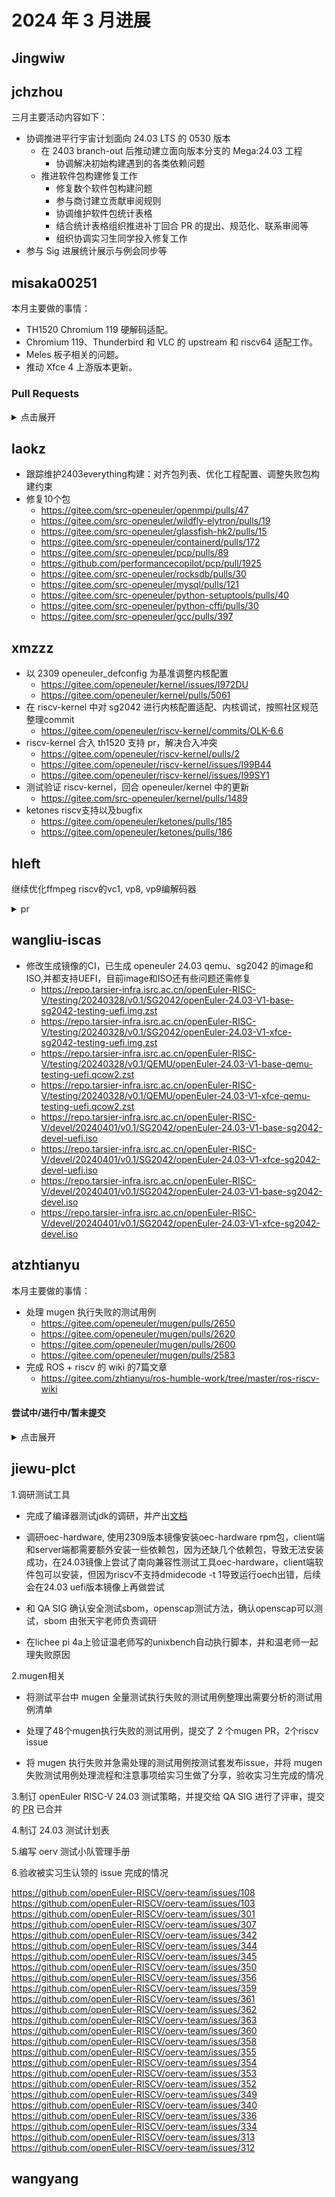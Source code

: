 # 2024 年 3 月进展

## Jingwiw


## jchzhou

三月主要活动内容如下：

- 协调推进平行宇宙计划面向 24.03 LTS 的 0530 版本
  - 在 2403 branch-out 后推动建立面向版本分支的 Mega:24.03 工程
    - 协调解决初始构建遇到的各类依赖问题
  - 推进软件包构建修复工作
    - 修复数个软件包构建问题
    - 参与商讨建立贡献审阅规则
    - 协调维护软件包统计表格
    - 结合统计表格组织推进补丁回合 PR 的提出、规范化、联系审阅等
    - 组织协调实习生同学投入修复工作
- 参与 Sig 进展统计展示与例会同步等

## misaka00251

本月主要做的事情：

 - TH1520 Chromium 119 硬解码适配。
 - Chromium 119、Thunderbird 和 VLC 的 upstream 和 riscv64 适配工作。
 - Meles 板子相关的问题。 
 - 推动 Xfce 4 上游版本更新。

### Pull Requests

<details>
  <summary>点击展开</summary>

  - https://gitee.com/src-openeuler/thunderbird/pulls/6
  - https://gitee.com/src-openeuler/podofo/pulls/3
  - https://gitee.com/src-openeuler/chromium/pulls/3
  - https://gitee.com/src-openeuler/vlc/pulls/1
  - https://gitee.com/src-openeuler/xfce4-session/pulls/18
  - https://gitee.com/src-openeuler/libxfce4ui/pulls/9
  - https://gitee.com/src-openeuler/xfce4-settings/pulls/20
  - https://gitee.com/src-openeuler/xfce4-dev-tools/pulls/12
  - https://gitee.com/src-openeuler/tumbler/pulls/14
  - https://gitee.com/src-openeuler/xfconf/pulls/8
  - https://gitee.com/src-openeuler/xfce4-appfinder/pulls/14
  - https://gitee.com/src-openeuler/Thunar/pulls/24
  - https://gitee.com/src-openeuler/xfdesktop/pulls/13
  - https://gitee.com/src-openeuler/xfce4-power-manager/pulls/13
  - https://gitee.com/src-openeuler/xfce4-panel/pulls/17
  - https://gitee.com/src-openeuler/libxfce4util/pulls/7
  - https://gitee.com/src-openeuler/mousepad/pulls/9
  - https://gitee.com/src-openeuler/ristretto/pulls/8
  - https://gitee.com/src-openeuler/garcon/pulls/16
  - https://gitee.com/src-openeuler/thunar-archive-plugin/pulls/4
  - https://gitee.com/src-openeuler/xarchiver/pulls/18
  - https://gitee.com/src-openeuler/xfce-theme-manager/pulls/5
  - https://gitee.com/src-openeuler/xfce4-battery-plugin/pulls/10
  - https://gitee.com/src-openeuler/xfce4-clipman-plugin/pulls/15
  - https://gitee.com/src-openeuler/xfce4-fsguard-plugin/pulls/10
  - https://gitee.com/src-openeuler/xfce4-genmon-plugin/pulls/10
  - https://gitee.com/src-openeuler/xfce4-mailwatch-plugin/pulls/10
  - https://gitee.com/src-openeuler/xfce4-netload-plugin/pulls/10
  - https://gitee.com/src-openeuler/xfce4-notes-plugin/pulls/11
  - https://gitee.com/src-openeuler/xfce4-notifyd/pulls/15
  - https://gitee.com/src-openeuler/xfce4-screensaver/pulls/12
  - https://gitee.com/src-openeuler/xfce4-taskmanager/pulls/13
  - https://gitee.com/src-openeuler/xfce4-terminal/pulls/13
  - https://gitee.com/src-openeuler/xfce4-verve-plugin/pulls/10
  - https://gitee.com/src-openeuler/xfce4-weather-plugin/pulls/11
  - https://gitee.com/src-openeuler/xfce4-whiskermenu-plugin/pulls/12
  - https://gitee.com/src-openeuler/gtk-layer-shell/pulls/3
  - https://gitee.com/src-openeuler/stb/pulls/43
  - https://gitee.com/src-openeuler/stb/pulls/45

</details>

## laokz

- 跟踪维护2403everything构建：对齐包列表、优化工程配置、调整失败包构建约束
- 修复10个包
  - https://gitee.com/src-openeuler/openmpi/pulls/47
  - https://gitee.com/src-openeuler/wildfly-elytron/pulls/19
  - https://gitee.com/src-openeuler/glassfish-hk2/pulls/15
  - https://gitee.com/src-openeuler/containerd/pulls/172
  - https://gitee.com/src-openeuler/pcp/pulls/89
  - https://github.com/performancecopilot/pcp/pull/1925
  - https://gitee.com/src-openeuler/rocksdb/pulls/30
  - https://gitee.com/src-openeuler/mysql/pulls/121
  - https://gitee.com/src-openeuler/python-setuptools/pulls/40
  - https://gitee.com/src-openeuler/python-cffi/pulls/30
  - https://gitee.com/src-openeuler/gcc/pulls/397

## xmzzz

- 以 2309 openeuler_defconfig 为基准调整内核配置
  - https://gitee.com/openeuler/kernel/issues/I972DU
  - https://gitee.com/openeuler/kernel/pulls/5061
- 在 riscv-kernel 中对 sg2042 进行内核配置适配、内核调试，按照社区规范整理commit
  - https://gitee.com/openeuler/riscv-kernel/commits/OLK-6.6
- riscv-kernel 合入 th1520 支持 pr，解决合入冲突
  - https://gitee.com/openeuler/riscv-kernel/pulls/2
  - https://gitee.com/openeuler/riscv-kernel/issues/I99B44
  - https://gitee.com/openeuler/riscv-kernel/issues/I99SY1
- 测试验证 riscv-kernel，回合 openeuler/kernel 中的更新
  - https://gitee.com/src-openeuler/kernel/pulls/1489
- ketones riscv支持以及bugfix
  - https://gitee.com/openeuler/ketones/pulls/185
  - https://gitee.com/openeuler/ketones/pulls/186

## hleft

继续优化ffmpeg riscv的vc1, vp8, vp9编解码器

<details>
  <summary>pr</summary>

- https://patchwork.ffmpeg.org/project/ffmpeg/patch/CAEa-L+t=EBmDtCu3Y+ezvUp7VLR_R0OC22XkJ5TheyasQk_2nA@mail.gmail.com/
- https://patchwork.ffmpeg.org/project/ffmpeg/patch/CAEa-L+tcAyGUmeRC_F8tQ0k5-noR7JYGRdi=rTmgET3LyvR+qw@mail.gmail.com/
- https://patchwork.ffmpeg.org/project/ffmpeg/patch/CAEa-L+u6ZH43W2mqEf4Y3f_WpXkKkKTvkyvx_Lym__4Lyz=rTQ@mail.gmail.com/
- https://patchwork.ffmpeg.org/project/ffmpeg/patch/CAEa-L+ukSHtBkV5zyeRZ8QXBvGUrkGKRpgNmyKvQv2=ydnM76A@mail.gmail.com/
- https://patchwork.ffmpeg.org/project/ffmpeg/patch/CAEa-L+uzHchDAWOfUgFx3rCNRNjV5j5Ni6xTHU6UC4_MkPsWDQ@mail.gmail.com/
- https://patchwork.ffmpeg.org/project/ffmpeg/patch/CAEa-L+v3esK2cumf+xaB8H9xvhxp7C8SNVKUsR7qnphHBszRPg@mail.gmail.com/
- https://patchwork.ffmpeg.org/project/ffmpeg/patch/CAEa-L+uQSB=Ok5WLYg2SNS-q_2MhbvovScsXJKkLEYGOP7np2A@mail.gmail.com/
- https://patchwork.ffmpeg.org/project/ffmpeg/patch/CAEa-L+ucAaY=sPBkoDQBMfzcys=ny7SBuYvw2tEeD-FVwRBbog@mail.gmail.com/
- https://patchwork.ffmpeg.org/project/ffmpeg/patch/CAEa-L+uy4=0_zwphy5JLPXV5HynBhCpEdtsn+mD_74cBg1UNmw@mail.gmail.com/
- https://patchwork.ffmpeg.org/project/ffmpeg/patch/CAEa-L+sr-7vAHBVr5_A_q6-fKT3p=TUbdijyJhjVUwQ=sVmc-A@mail.gmail.com/
- https://patchwork.ffmpeg.org/project/ffmpeg/patch/CAEa-L+vK=BhUrxz=AR4QHC0Qu6_ZXNKPYG2G4hhc6=AhyKUmmw@mail.gmail.com/
- https://patchwork.ffmpeg.org/project/ffmpeg/patch/CAEa-L+uiHaO=rrkE=v1nLHEVLmXHNVbH-tTW7gaavHNQGZFoqA@mail.gmail.com/
- https://patchwork.ffmpeg.org/project/ffmpeg/patch/CAEa-L+tLwkOZ3HGroeABHZwo3Fh-=z__AvYP41TT6UWRQ49fBA@mail.gmail.com/
- https://patchwork.ffmpeg.org/project/ffmpeg/patch/CAEa-L+sfif7QTeHpJ1YL-N+++7Ojn9H4LUtYW0iEBgdKih2LOg@mail.gmail.com/
- https://patchwork.ffmpeg.org/project/ffmpeg/patch/CAEa-L+ufSN=dKKUsEZ9+WKpn+YB1jasm3g46jTj2DiGKXAYjMA@mail.gmail.com/
- https://patchwork.ffmpeg.org/project/ffmpeg/patch/CAEa-L+vaCwv5ur1G=Bvi=mJVeAfDhxB9ziqNmuc+v+mDStWsGQ@mail.gmail.com/
</details>

## wangliu-iscas
- 修改生成镜像的CI，已生成 openeuler 24.03 qemu、sg2042 的image和ISO,并都支持UEFI，目前image和ISO还有些问题还需修复
  - https://repo.tarsier-infra.isrc.ac.cn/openEuler-RISC-V/testing/20240328/v0.1/SG2042/openEuler-24.03-V1-base-sg2042-testing-uefi.img.zst
  - https://repo.tarsier-infra.isrc.ac.cn/openEuler-RISC-V/testing/20240328/v0.1/SG2042/openEuler-24.03-V1-xfce-sg2042-testing-uefi.img.zst
  - https://repo.tarsier-infra.isrc.ac.cn/openEuler-RISC-V/testing/20240328/v0.1/QEMU/openEuler-24.03-V1-base-qemu-testing-uefi.qcow2.zst
  - https://repo.tarsier-infra.isrc.ac.cn/openEuler-RISC-V/testing/20240328/v0.1/QEMU/openEuler-24.03-V1-xfce-qemu-testing-uefi.qcow2.zst
  - https://repo.tarsier-infra.isrc.ac.cn/openEuler-RISC-V/devel/20240401/v0.1/SG2042/openEuler-24.03-V1-base-sg2042-devel-uefi.iso
  - https://repo.tarsier-infra.isrc.ac.cn/openEuler-RISC-V/devel/20240401/v0.1/SG2042/openEuler-24.03-V1-xfce-sg2042-devel-uefi.iso
  - https://repo.tarsier-infra.isrc.ac.cn/openEuler-RISC-V/devel/20240401/v0.1/SG2042/openEuler-24.03-V1-base-sg2042-devel.iso
  - https://repo.tarsier-infra.isrc.ac.cn/openEuler-RISC-V/devel/20240401/v0.1/SG2042/openEuler-24.03-V1-xfce-sg2042-devel.iso
  
## atzhtianyu

本月主要做的事情：

- 处理 mugen 执行失败的测试用例
  - https://gitee.com/openeuler/mugen/pulls/2650
  - https://gitee.com/openeuler/mugen/pulls/2620
  - https://gitee.com/openeuler/mugen/pulls/2600
  - https://gitee.com/openeuler/mugen/pulls/2583
- 完成 ROS + riscv 的 wiki 的7篇文章
  - https://gitee.com/zhtianyu/ros-humble-work/tree/master/ros-riscv-wiki

#### 尝试中/进行中/暂未提交

<details>
  <summary>点击展开</summary>

- 调研 sbom 测试。

</details>

## jiewu-plct
1.调研测试工具

- 完成了编译器测试jdk的调研，并产出[文档](https://gitee.com/jean9823/openEuler_riscv_test/blob/master/openEuler_riscv_compiler_test/%E5%9C%A8openEuler%20riscv64%E4%B8%AD%E5%AF%B9openjdk%E6%89%A7%E8%A1%8C%E6%B5%8B%E8%AF%95.md)

- 调研oec-hardware, 使用2309版本镜像安装oec-hardware rpm包，client端和server端都需要额外安装一些依赖包，因为还缺几个依赖包，导致无法安装成功，在24.03镜像上尝试了南向兼容性测试工具oec-hardware，client端软件包可以安装，但因为riscv不支持dmidecode -t 1导致运行oech出错，后续会在24.03 uefi版本镜像上再做尝试

- 和 QA SIG 确认安全测试sbom，openscap测试方法，确认openscap可以测试，sbom 由张天宇老师负责调研

- 在lichee pi 4a上验证温老师写的unixbench自动执行脚本，并和温老师一起理失败原因

2.mugen相关

- 将测试平台中 mugen 全量测试执行失败的测试用例整理出需要分析的测试用例清单

- 处理了48个mugen执行失败的测试用例，提交了 2 个mugen PR，2个riscv issue

- 将 mugen 执行失败并急需处理的测试用例按测试套发布issue，并将 mugen 失败测试用例处理流程和注意事项给实习生做了分享，验收实习生完成的情况

3.制订 openEuler RISC-V 24.03 测试策略，并提交给 QA SIG 进行了评审，提交的 [PR](https://gitee.com/openeuler/QA/pulls/681) 已合并 

4.制订 24.03 测试计划表

5.编写 oerv 测试小队管理手册

6.验收被实习生认领的 issue 完成的情况 

https://github.com/openEuler-RISCV/oerv-team/issues/108
https://github.com/openEuler-RISCV/oerv-team/issues/103
https://github.com/openEuler-RISCV/oerv-team/issues/301
https://github.com/openEuler-RISCV/oerv-team/issues/307
https://github.com/openEuler-RISCV/oerv-team/issues/342
https://github.com/openEuler-RISCV/oerv-team/issues/344
https://github.com/openEuler-RISCV/oerv-team/issues/345
https://github.com/openEuler-RISCV/oerv-team/issues/350
https://github.com/openEuler-RISCV/oerv-team/issues/356
https://github.com/openEuler-RISCV/oerv-team/issues/359
https://github.com/openEuler-RISCV/oerv-team/issues/361
https://github.com/openEuler-RISCV/oerv-team/issues/362
https://github.com/openEuler-RISCV/oerv-team/issues/363
https://github.com/openEuler-RISCV/oerv-team/issues/360
https://github.com/openEuler-RISCV/oerv-team/issues/358
https://github.com/openEuler-RISCV/oerv-team/issues/355
https://github.com/openEuler-RISCV/oerv-team/issues/354
https://github.com/openEuler-RISCV/oerv-team/issues/353
https://github.com/openEuler-RISCV/oerv-team/issues/352
https://github.com/openEuler-RISCV/oerv-team/issues/349
https://github.com/openEuler-RISCV/oerv-team/issues/340
https://github.com/openEuler-RISCV/oerv-team/issues/336
https://github.com/openEuler-RISCV/oerv-team/issues/334
https://github.com/openEuler-RISCV/oerv-team/issues/313
https://github.com/openEuler-RISCV/oerv-team/issues/312


## wangyang


